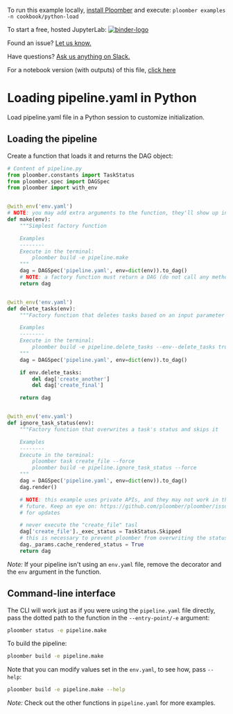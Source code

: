 <!-- start header -->
To run this example locally, [install Ploomber](https://docs.ploomber.io/en/latest/get-started/install.html) and execute: `ploomber examples -n cookbook/python-load`

To start a free, hosted JupyterLab: [![binder-logo](https://mybinder.org/badge_logo.svg)](https://mybinder.org/v2/gh/ploomber/binder-env/main?urlpath=git-pull%3Frepo%3Dhttps%253A%252F%252Fgithub.com%252Fploomber%252Fprojects%26urlpath%3Dlab%252Ftree%252Fprojects%252Fcookbook/python-load%252FREADME.ipynb%26branch%3Dmaster)

Found an issue? [Let us know.](https://github.com/ploomber/projects/issues/new?title=cookbook/python-load%20issue)

Have questions? [Ask us anything on Slack.](https://ploomber.io/community/)

For a notebook version (with outputs) of this file, [click here](https://github.com/ploomber/projects/blob/master/cookbook/python-load/README.ipynb)
<!-- end header -->



# Loading pipeline.yaml in Python

<!-- start description -->
Load pipeline.yaml file in a Python session to customize initialization.
<!-- end description -->

## Loading the pipeline

Create a function that loads it and returns the DAG object:

<!-- #md -->
```python
# Content of pipeline.py
from ploomber.constants import TaskStatus
from ploomber.spec import DAGSpec
from ploomber import with_env


@with_env('env.yaml')
# NOTE: you may add extra arguments to the function, they'll show up in the cli
def make(env):
    """Simplest factory function

    Examples
    --------
    Execute in the terminal:
        ploomber build -e pipeline.make
    """
    dag = DAGSpec('pipeline.yaml', env=dict(env)).to_dag()
    # NOTE: a factory function must return a DAG (do not call any methods)
    return dag


@with_env('env.yaml')
def delete_tasks(env):
    """Factory function that deletes tasks based on an input parameter

    Examples
    --------
    Execute in the terminal:
        ploomber build -e pipeline.delete_tasks --env--delete_tasks true
    """
    dag = DAGSpec('pipeline.yaml', env=dict(env)).to_dag()

    if env.delete_tasks:
        del dag['create_another']
        del dag['create_final']

    return dag


@with_env('env.yaml')
def ignore_task_status(env):
    """Factory function that overwrites a task's status and skips it

    Examples
    --------
    Execute in the terminal:
        ploomber task create_file --force
        ploomber build -e pipeline.ignore_task_status --force
    """
    dag = DAGSpec('pipeline.yaml', env=dict(env)).to_dag()
    dag.render()

    # NOTE: this example uses private APIs, and they may not work in the
    # future. Keep an eye on: https://github.com/ploomber/ploomber/issues/681
    # for updates

    # never execute the "create_file" tasl
    dag['create_file']._exec_status = TaskStatus.Skipped
    # this is necessary to prevent ploomber from overwriting the status
    dag._params.cache_rendered_status = True
    return dag

```
<!-- #endmd -->

*Note:* If your pipeline isn't using an `env.yaml` file, remove the decorator and the `env` argument in the function.


## Command-line interface

The CLI will work just as if you were using the `pipeline.yaml` file directly, pass the dotted path to the function in the `--entry-point/-e` argument:

```sh
ploomber status -e pipeline.make
```

To build the pipeline:

```sh
ploomber build -e pipeline.make
```

Note that you can modify values set in the `env.yaml`, to see how, pass ``--help``:

```sh
ploomber build -e pipeline.make --help
```

*Note:* Check out the other functions in `pipeline.yaml` for more examples.